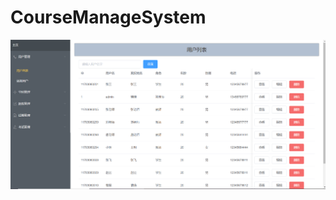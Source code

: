 # CourseManageSystem
![image](https://github.com/KissTheCloud/CourseManageSystem/blob/master/%E7%94%A8%E6%88%B7%E5%88%97%E8%A1%A8.png)
